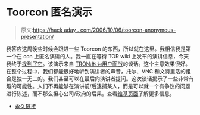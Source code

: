 # Toorcon 匿名演示

> 原文:[https://hack aday . com/2006/10/06/toorcon-anonymous-presentation/](https://hackaday.com/2006/10/06/toorcon-anonymous-presentation/)

我答应这周晚些时候会跟进一些 Toorcon 的东西，所以就在这里。我相信我是第一个在 con 上匿名演讲的人。我一直在等待 TOR wiki 上发布的演讲信息，今天我终于[找到了它](http://wiki.noreply.org/noreply/TheOnionRouter/AnonymousPublicSpeech)。该演示来自 [TRON:他为用户而战](http://www.toorcon.org/2006/conference.html?id=11)的谈话。这个主意效果很好。在整个过程中，我们都能很好地听到演讲者的声音，托尔、VNC 和文特里洛的组合是独一无二的。我们甚至可以在最后向演讲者提问。这次谈话揭示了一些非常有趣的可能性。人们不再能够在演讲前/后逮捕某人，而是可以就一个有争议的问题进行陈述，而不那么担心公司/政府的后果。查看[维基页面](http://wiki.noreply.org/noreply/TheOnionRouter/AnonymousPublicSpeech)了解更多信息。

*   [永久链接](http://wiki.noreply.org/noreply/TheOnionRouter/AnonymousPublicSpeech)